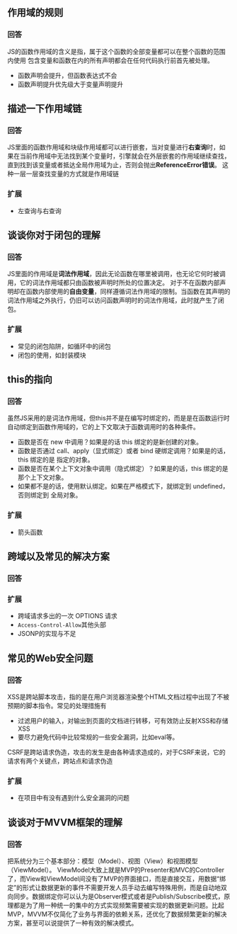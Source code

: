
## 作用域的规则
### 回答
JS的函数作用域的含义是指，属于这个函数的全部变量都可以在整个函数的范围内使用
包含变量和函数在内的所有声明都会在任何代码执行前首先被处理。
* 函数声明会提升，但函数表达式不会
* 函数声明提升优先级大于变量声明提升    


## 描述一下作用域链
### 回答
JS里面的函数作用域和块级作用域都可以进行嵌套，当对变量进行**右查询**时，如果在当前作用域中无法找到某个变量时，引擎就会在外层嵌套的作用域继续查找，直到找到该变量或者抵达全局作用域为止，否则会抛出**ReferenceError错误**。
这种一层一层查找变量的方式就是作用域链
### 扩展
* 左查询与右查询

## 谈谈你对于闭包的理解
### 回答
JS里面的作用域是**词法作用域**，因此无论函数在哪里被调用，也无论它何时被调用，它的词法作用域都只由函数被声明时所处的位置决定。
对于不在函数内部声明却在函数内部使用的**自由变量**，同样遵循词法作用域的限制。当函数在其声明的词法作用域之外执行，仍旧可以访问函数声明时的词法作用域，此时就产生了闭包。
### 扩展
* 常见的闭包陷阱，如循环中的闭包
* 闭包的使用，如封装模块

## this的指向
### 回答
虽然JS采用的是词法作用域，但this并不是在编写时绑定的，而是是在函数运行时自动绑定到函数作用域的，它的上下文取决于函数调用时的各种条件。
* 函数是否在 new 中调用？如果是的话 this 绑定的是新创建的对象。 
* 函数是否通过 call、apply（显式绑定）或者 bind 硬绑定调用？如果是的话，this 绑定的是 指定的对象。
* 函数是否在某个上下文对象中调用（隐式绑定）？如果是的话，this 绑定的是那个上下文对象。
* 如果都不是的话，使用默认绑定。如果在严格模式下，就绑定到 undefined，否则绑定到 全局对象。

### 扩展
* 箭头函数


## 跨域以及常见的解决方案
### 回答

### 扩展
* 跨域请求多出的一次 OPTIONS 请求
* `Access-Control-Allow`其他头部
* JSONP的实现与不足

## 常见的Web安全问题
### 回答
XSS是跨站脚本攻击，指的是在用户浏览器渲染整个HTML文档过程中出现了不被预期的脚本指令。常见的处理措施有
* 过滤用户的输入，对输出到页面的文档进行转移，可有效防止反射XSS和存储XSS
* 要尽力避免代码中比较常规的一些安全漏洞，比如eval等。

CSRF是跨站请求伪造，攻击的发生是由各种请求造成的，对于CSRF来说，它的请求有两个关键点，跨站点和请求伪造

### 扩展
* 在项目中有没有遇到什么安全漏洞的问题


## 谈谈对于MVVM框架的理解
### 回答
把系统分为三个基本部分：模型（Model）、视图（View）和视图模型（ViewModel）。
ViewModel大致上就是MVP的Presenter和MVC的Controller了，而View和ViewModel间没有了MVP的界面接口，而是直接交互，用数据“绑定”的形式让数据更新的事件不需要开发人员手动去编写特殊用例，而是自动地双向同步。数据绑定你可以认为是Observer模式或者是Publish/Subscribe模式，原理都是为了用一种统一的集中的方式实现频繁需要被实现的数据更新问题。比起MVP，MVVM不仅简化了业务与界面的依赖关系，还优化了数据频繁更新的解决方案，甚至可以说提供了一种有效的解决模式。


